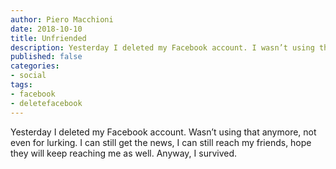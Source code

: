 ```yaml
---
author: Piero Macchioni
date: 2018-10-10
title: Unfriended
description: Yesterday I deleted my Facebook account. I wasn’t using that anymore, not even for lurking.
published: false
categories:
- social
tags:
- facebook
- deletefacebook
---
```


Yesterday I deleted my Facebook account. Wasn’t using that anymore, not even for lurking. I can still get the news, I can still reach my friends, hope they will keep reaching me as well. Anyway, I survived.
